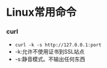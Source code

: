 # Linux常用命令
### curl 
   - `curl -k -s http://127.0.0.1:port`
- -k:允许不使用证书到SSL站点
- -s:静音模式。不输出任何东西


